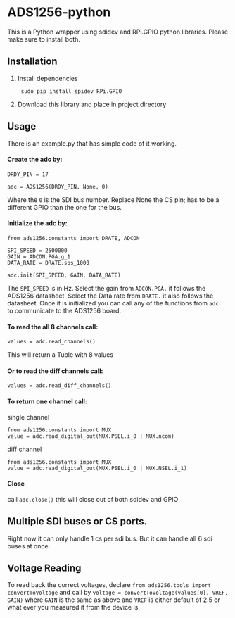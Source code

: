 # ADS1256-python
This is a Python wrapper using sdidev and RPi.GPIO python libraries. Please make sure to install both.

## Installation

1. Install dependencies

		sudo pip install spidev RPi.GPIO

2. Download this library and place in project directory

## Usage
There is an example.py that has simple code of it working.

#### Create the adc by:
```
DRDY_PIN = 17

adc = ADS1256(DRDY_PIN, None, 0)
```
Where the `0` is the SDI bus number. Replace None the CS pin; has to be a different GPIO than the one for the bus.

#### Initialize the adc by:
```
from ads1256.constants import DRATE, ADCON

SPI_SPEED = 2500000
GAIN = ADCON.PGA.g_1
DATA_RATE = DRATE.sps_1000

adc.init(SPI_SPEED, GAIN, DATA_RATE)
```

The `SPI_SPEED` is in Hz. Select the gain from `ADCON.PGA.` it follows the ADS1256 datasheet. Select the Data rate from `DRATE.` it also follows the datasheet. Once it is initialized you can call any of the functions from `adc.` to communicate to the ADS1256 board.

#### To read the all 8 channels call:
```
values = adc.read_channels()
```
This will return a Tuple with 8 values

#### Or to read the diff channels call:
```
values = adc.read_diff_channels()
```
#### To return one channel call:
single channel
```
from ads1256.constants import MUX
value = adc.read_digital_out(MUX.PSEL.i_0 | MUX.ncom)
```
diff channel
```
from ads1256.constants import MUX
value = adc.read_digital_out(MUX.PSEL.i_0 | MUX.NSEL.i_1)
```
#### Close
call `adc.close()` this will close out of both sdidev and GPIO

## Multiple SDI buses or CS ports.
Right now it can only handle 1 cs per sdi bus. But it can handle all 6 sdi buses at once. 

## Voltage Reading
To read back the correct voltages, declare `from ads1256.tools import convertToVoltage` and call by `voltage = convertToVoltage(values[0], VREF, GAIN)` where `GAIN` is the same as above and `VREF` is either default of 2.5 or what ever you measured it from the device is.